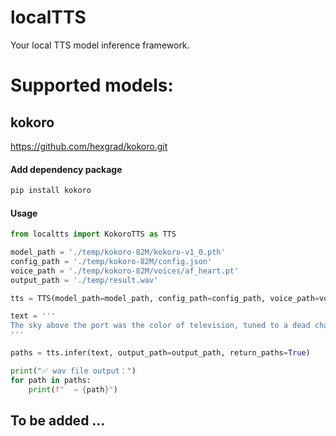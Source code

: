 # localTTS
Your local TTS model inference framework.

# Supported models:

## kokoro

https://github.com/hexgrad/kokoro.git

#### Add dependency package
```bash
pip install kokoro
```

#### Usage

```python
from localtts import KokoroTTS as TTS

model_path = './temp/kokoro-82M/kokoro-v1_0.pth'
config_path = './temp/kokoro-82M/config.json'
voice_path = './temp/kokoro-82M/voices/af_heart.pt'
output_path = './temp/result.wav'

tts = TTS(model_path=model_path, config_path=config_path, voice_path=voice_path)

text = '''
The sky above the port was the color of television, tuned to a dead channel.
'''

paths = tts.infer(text, output_path=output_path, return_paths=True)

print("✅ wav file output：")
for path in paths:
    print(f"  → {path}")
```

## To be added ...